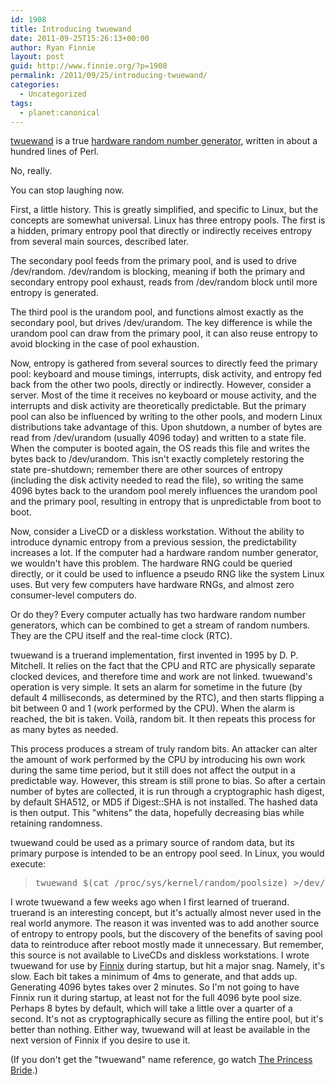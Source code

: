 ```yaml
---
id: 1908
title: Introducing twuewand
date: 2011-09-25T15:26:13+00:00
author: Ryan Finnie
layout: post
guid: http://www.finnie.org/?p=1908
permalink: /2011/09/25/introducing-twuewand/
categories:
  - Uncategorized
tags:
  - planet:canonical
---
```

[twuewand](http://www.finnie.org/software/twuewand/) is a true [hardware random number generator](http://en.wikipedia.org/wiki/Hardware_random_number_generator), written in about a hundred lines of Perl.

No, really.

You can stop laughing now.

First, a little history. This is greatly simplified, and specific to Linux, but the concepts are somewhat universal. Linux has three entropy pools. The first is a hidden, primary entropy pool that directly or indirectly receives entropy from several main sources, described later.

The secondary pool feeds from the primary pool, and is used to drive /dev/random. /dev/random is blocking, meaning if both the primary and secondary entropy pool exhaust, reads from /dev/random block until more entropy is generated.

The third pool is the urandom pool, and functions almost exactly as the secondary pool, but drives /dev/urandom. The key difference is while the urandom pool can draw from the primary pool, it can also reuse entropy to avoid blocking in the case of pool exhaustion.

Now, entropy is gathered from several sources to directly feed the primary pool: keyboard and mouse timings, interrupts, disk activity, and entropy fed back from the other two pools, directly or indirectly. However, consider a server. Most of the time it receives no keyboard or mouse activity, and the interrupts and disk activity are theoretically predictable. But the primary pool can also be influenced by writing to the other pools, and modern Linux distributions take advantage of this. Upon shutdown, a number of bytes are read from /dev/urandom (usually 4096 today) and written to a state file. When the computer is booted again, the OS reads this file and writes the bytes back to /dev/urandom. This isn't exactly completely restoring the state pre-shutdown; remember there are other sources of entropy (including the disk activity needed to read the file), so writing the same 4096 bytes back to the urandom pool merely influences the urandom pool and the primary pool, resulting in entropy that is unpredictable from boot to boot.

Now, consider a LiveCD or a diskless workstation. Without the ability to introduce dynamic entropy from a previous session, the predictability increases a lot. If the computer had a hardware random number generator, we wouldn't have this problem. The hardware RNG could be queried directly, or it could be used to influence a pseudo RNG like the system Linux uses. But very few computers have hardware RNGs, and almost zero consumer-level computers do.

Or do they? Every computer actually has two hardware random number generators, which can be combined to get a stream of random numbers. They are the CPU itself and the real-time clock (RTC). 

twuewand is a truerand implementation, first invented in 1995 by D. P. Mitchell. It relies on the fact that the CPU and RTC are physically separate clocked devices, and therefore time and work are not linked. twuewand's operation is very simple. It sets an alarm for sometime in the future (by default 4 milliseconds, as determined by the RTC), and then starts flipping a bit between 0 and 1 (work performed by the CPU). When the alarm is reached, the bit is taken. Voilà, random bit. It then repeats this process for as many bytes as needed.

This process produces a stream of truly random bits. An attacker can alter the amount of work performed by the CPU by introducing his own work during the same time period, but it still does not affect the output in a predictable way. However, this stream is still prone to bias. So after a certain number of bytes are collected, it is run through a cryptographic hash digest, by default SHA512, or MD5 if Digest::SHA is not installed. The hashed data is then output. This "whitens" the data, hopefully decreasing bias while retaining randomness.

twuewand could be used as a primary source of random data, but its primary purpose is intended to be an entropy pool seed. In Linux, you would execute:

> <pre>twuewand $(cat /proc/sys/kernel/random/poolsize) &gt;/dev/urandom</pre>

I wrote twuewand a few weeks ago when I first learned of truerand. truerand is an interesting concept, but it's actually almost never used in the real world anymore. The reason it was invented was to add another source of entropy to entropy pools, but the discovery of the benefits of saving pool data to reintroduce after reboot mostly made it unnecessary. But remember, this source is not available to LiveCDs and diskless workstations. I wrote twuewand for use by [Finnix](http://www.finnix.org/) during startup, but hit a major snag. Namely, it's slow. Each bit takes a minimum of 4ms to generate, and that adds up. Generating 4096 bytes takes over 2 minutes. So I'm not going to have Finnix run it during startup, at least not for the full 4096 byte pool size. Perhaps 8 bytes by default, which will take a little over a quarter of a second. It's not as cryptographically secure as filling the entire pool, but it's better than nothing. Either way, twuewand will at least be available in the next version of Finnix if you desire to use it.

(If you don't get the "twuewand" name reference, go watch [The Princess Bride](http://en.wikipedia.org/wiki/The_Princess_Bride_%28film%29).)
